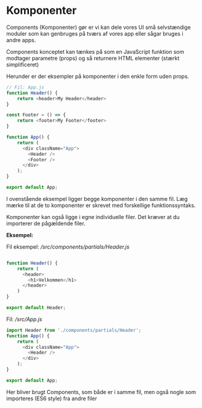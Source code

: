 # Komponenter 

Components (Komponenter) gør er vi kan dele vores UI små selvstændige moduler som kan genbruges på tværs af vores app eller sågar bruges i andre apps.

Components konceptet kan tænkes på som en JavaScript funktion som modtager parametre (props) og så returnere HTML elementer (stærkt simplificeret)

Herunder er der eksempler på komponenter i den enkle form uden props.

```js
// Fil: App.js
function Header() {
    return <header>My Header</header>
}

const Footer = () => {
    return <footer>My Footer</footer>
}

function App() {
    return (
      <div className="App">
        <Header />
        <Footer />
      </div>
    );
}

export default App;
```
I ovenstående eksempel ligger begge komponenter i den samme fil. Læg mærke til at de to komponenter er skrevet med forskellige funktionssyntaks. 

Komponenter kan også ligge i egne individuelle filer. Det kræver at du importerer de pågældende filer.

**Eksempel:**

Fil eksempel: */src/components/partials/Header.js*
```js

function Header() {
    return (
      <header>
        <h1>Velkommen</h1>
      </header>
    )  
}

export default Header;
```
Fil: */src/App.js*
```js
import Header from './components/partials/Header';
function App() {
    return (
      <div className="App">
        <Header />
      </div>
    );
}

export default App;
```
Her bliver brugt Components, som både er i samme fil, men også nogle som importeres (ES6 style) fra andre filer